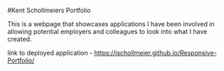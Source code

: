 #Kent Schollmeiers Portfolio 

This is a webpage that showcases applications I have been involved in allowing potential employers and colleagues to look into what I have created.

link to deployed application - https://jschollmeier.github.io/Responsive-Portfolio/